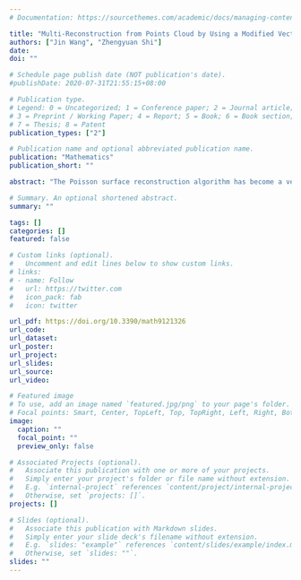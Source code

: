 ```yaml
---
# Documentation: https://sourcethemes.com/academic/docs/managing-content/

title: "Multi-Reconstruction from Points Cloud by Using a Modified Vector-Valued Allen–Cahn Equation"
authors: ["Jin Wang", "Zhengyuan Shi"]
date: 
doi: ""

# Schedule page publish date (NOT publication's date).
#publishDate: 2020-07-31T21:55:15+08:00

# Publication type.
# Legend: 0 = Uncategorized; 1 = Conference paper; 2 = Journal article;
# 3 = Preprint / Working Paper; 4 = Report; 5 = Book; 6 = Book section;
# 7 = Thesis; 8 = Patent
publication_types: ["2"]

# Publication name and optional abbreviated publication name.
publication: "Mathematics"
publication_short: ""

abstract: "The Poisson surface reconstruction algorithm has become a very popular tool of reconstruction from point clouds. If we reconstruct each region separately in the process of multi-reconstruction, then the reconstructed objects may overlap with each other. In order to reconstruct multicomponent surfaces without self-intersections, we propose an efficient multi-reconstruction algorithm based on a modified vector-valued Allen–Cahn equation. The proposed algorithm produces smooth surfaces and closely preserves the original data without self-intersect. Based on operator splitting techniques, the numerical scheme is divided into one linear equation and two nonlinear equations. The linear equation is discretized using an implicit method, and the resulting discrete system of equation is solved by a fast Fourier transform. The two nonlinear equations are solved analytically due to the availability of a closed-form solution. The numerical scheme has merit in that it can be straightforwardly applied to a graphics processing unit, allowing for accelerated implementation that performs much faster than central processing unit alternatives. Various experimental, numerical results demonstrate the effectiveness and robustness of the proposed method."

# Summary. An optional shortened abstract.
summary: ""

tags: []
categories: []
featured: false

# Custom links (optional).
#   Uncomment and edit lines below to show custom links.
# links:
# - name: Follow
#   url: https://twitter.com
#   icon_pack: fab
#   icon: twitter

url_pdf: https://doi.org/10.3390/math9121326
url_code:
url_dataset:
url_poster:
url_project:
url_slides:
url_source:
url_video:

# Featured image
# To use, add an image named `featured.jpg/png` to your page's folder. 
# Focal points: Smart, Center, TopLeft, Top, TopRight, Left, Right, BottomLeft, Bottom, BottomRight.
image:
  caption: ""
  focal_point: ""
  preview_only: false

# Associated Projects (optional).
#   Associate this publication with one or more of your projects.
#   Simply enter your project's folder or file name without extension.
#   E.g. `internal-project` references `content/project/internal-project/index.md`.
#   Otherwise, set `projects: []`.
projects: []

# Slides (optional).
#   Associate this publication with Markdown slides.
#   Simply enter your slide deck's filename without extension.
#   E.g. `slides: "example"` references `content/slides/example/index.md`.
#   Otherwise, set `slides: ""`.
slides: ""
---
```

